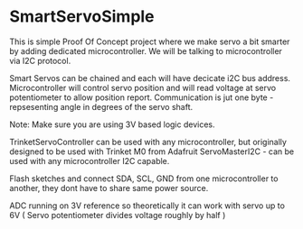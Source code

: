 # SmartServoSimple

This is simple Proof Of Concept project where we make servo a bit smarter by adding dedicated microcontroller.
We will be talking to microcontroller via I2C protocol.

Smart Servos can be chained and each will have decicate i2C bus address.
Microcontroller will control servo position and will read voltage at servo potentiometer to allow position report.
Communication is jut one byte - repsesenting angle in degrees of the servo shaft.

Note: Make sure you are using 3V based logic devices.

TrinketServoController can be used with any microcontroller, but originally designed to be used with Trinket M0 from Adafruit
ServoMasterI2C - can be used with any microcontroller I2C capable.

Flash sketches and connect SDA, SCL, GND from one microcontroller to another, they dont have to share same power source.

ADC running on 3V reference so theoretically it can work with servo up to 6V
( Servo potentiometer divides voltage roughly by half )
